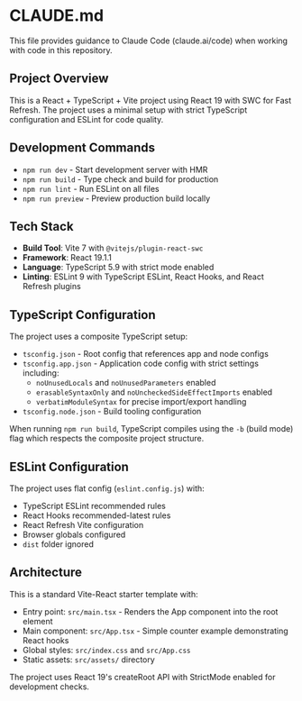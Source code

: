 # CLAUDE.md

This file provides guidance to Claude Code (claude.ai/code) when working with code in this repository.

## Project Overview

This is a React + TypeScript + Vite project using React 19 with SWC for Fast Refresh. The project uses a minimal setup with strict TypeScript configuration and ESLint for code quality.

## Development Commands

- `npm run dev` - Start development server with HMR
- `npm run build` - Type check and build for production
- `npm run lint` - Run ESLint on all files
- `npm run preview` - Preview production build locally

## Tech Stack

- **Build Tool**: Vite 7 with `@vitejs/plugin-react-swc`
- **Framework**: React 19.1.1
- **Language**: TypeScript 5.9 with strict mode enabled
- **Linting**: ESLint 9 with TypeScript ESLint, React Hooks, and React Refresh plugins

## TypeScript Configuration

The project uses a composite TypeScript setup:
- `tsconfig.json` - Root config that references app and node configs
- `tsconfig.app.json` - Application code config with strict settings including:
  - `noUnusedLocals` and `noUnusedParameters` enabled
  - `erasableSyntaxOnly` and `noUncheckedSideEffectImports` enabled
  - `verbatimModuleSyntax` for precise import/export handling
- `tsconfig.node.json` - Build tooling configuration

When running `npm run build`, TypeScript compiles using the `-b` (build mode) flag which respects the composite project structure.

## ESLint Configuration

The project uses flat config (`eslint.config.js`) with:
- TypeScript ESLint recommended rules
- React Hooks recommended-latest rules
- React Refresh Vite configuration
- Browser globals configured
- `dist` folder ignored

## Architecture

This is a standard Vite-React starter template with:
- Entry point: `src/main.tsx` - Renders the App component into the root element
- Main component: `src/App.tsx` - Simple counter example demonstrating React hooks
- Global styles: `src/index.css` and `src/App.css`
- Static assets: `src/assets/` directory

The project uses React 19's createRoot API with StrictMode enabled for development checks.
